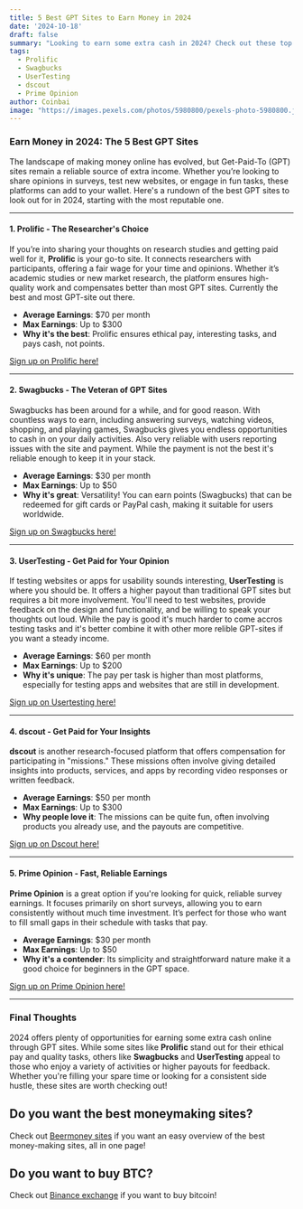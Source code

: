 ```yaml
---
title: 5 Best GPT Sites to Earn Money in 2024
date: '2024-10-18'
draft: false
summary: "Looking to earn some extra cash in 2024? Check out these top 5 GPT (Get-Paid-To) sites where you can make money by completing surveys, testing websites, and more. Prolific, Swagbucks, and other popular platforms top the list this year. Discover how much you can earn and what makes these sites the best. A good starter stack if you want a small but steady monthly income."
tags:
  - Prolific
  - Swagbucks
  - UserTesting
  - dscout
  - Prime Opinion
author: Coinbai
image: "https://images.pexels.com/photos/5980800/pexels-photo-5980800.jpeg?auto=compress&cs=tinysrgb&w=1260&h=750&dpr=2"
---
```


### Earn Money in 2024: The 5 Best GPT Sites

The landscape of making money online has evolved, but Get-Paid-To (GPT) sites remain a reliable source of extra income. Whether you’re looking to share opinions in surveys, test new websites, or engage in fun tasks, these platforms can add to your wallet. Here's a rundown of the best GPT sites to look out for in 2024, starting with the most reputable one.

---

#### 1. **Prolific - The Researcher's Choice**

If you’re into sharing your thoughts on research studies and getting paid well for it, **Prolific** is your go-to site. It connects researchers with participants, offering a fair wage for your time and opinions. Whether it’s academic studies or new market research, the platform ensures high-quality work and compensates better than most GPT sites. Currently the best and most GPT-site out there.

- **Average Earnings**: $70 per month
- **Max Earnings**: Up to $300
- **Why it's the best**: Prolific ensures ethical pay, interesting tasks, and pays cash, not points.

[Sign up on Prolific here!](https://www.prolific.co)

---

#### 2. **Swagbucks - The Veteran of GPT Sites**

Swagbucks has been around for a while, and for good reason. With countless ways to earn, including answering surveys, watching videos, shopping, and playing games, Swagbucks gives you endless opportunities to cash in on your daily activities.
Also very reliable with users reporting issues with the site and payment. While the payment is not the best it's reliable enough to keep it in your stack.

- **Average Earnings**: $30 per month
- **Max Earnings**: Up to $50
- **Why it's great**: Versatility! You can earn points (Swagbucks) that can be redeemed for gift cards or PayPal cash, making it suitable for users worldwide.

[Sign up on Swagbucks here!](https://www.swagbucks.com/p/register?rb=151254487&rp=1)

---

#### 3. **UserTesting - Get Paid for Your Opinion**

If testing websites or apps for usability sounds interesting, **UserTesting** is where you should be. It offers a higher payout than traditional GPT sites but requires a bit more involvement. You'll need to test websites, provide feedback on the design and functionality, and be willing to speak your thoughts out loud. While the pay is good it's much harder to come accros testing tasks and it's better combine it with other more relible GPT-sites if you want a steady income.

- **Average Earnings**: $60 per month
- **Max Earnings**: Up to $200
- **Why it's unique**: The pay per task is higher than most platforms, especially for testing apps and websites that are still in development.

[Sign up on Usertesting here!](https://usertesting.com)

---

#### 4. **dscout - Get Paid for Your Insights**

**dscout** is another research-focused platform that offers compensation for participating in "missions." These missions often involve giving detailed insights into products, services, and apps by recording video responses or written feedback.

- **Average Earnings**: $50 per month
- **Max Earnings**: Up to $300
- **Why people love it**: The missions can be quite fun, often involving products you already use, and the payouts are competitive.

[Sign up on Dscout here!](https://dscout.com)

---

#### 5. **Prime Opinion - Fast, Reliable Earnings**

**Prime Opinion** is a great option if you're looking for quick, reliable survey earnings. It focuses primarily on short surveys, allowing you to earn consistently without much time investment. It’s perfect for those who want to fill small gaps in their schedule with tasks that pay.

- **Average Earnings**: $30 per month
- **Max Earnings**: Up to $50
- **Why it's a contender**: Its simplicity and straightforward nature make it a good choice for beginners in the GPT space.

[Sign up on Prime Opinion here!](https://www.primeopinion.com)

---

### Final Thoughts

2024 offers plenty of opportunities for earning some extra cash online through GPT sites. While some sites like **Prolific** stand out for their ethical pay and quality tasks, others like **Swagbucks** and **UserTesting** appeal to those who enjoy a variety of activities or higher payouts for feedback. Whether you're filling your spare time or looking for a consistent side hustle, these sites are worth checking out!


## Do you want the best moneymaking sites?

Check out [Beermoney sites](https://coinbai.com/beermoney-sites) if you want an easy overview of the best money-making sites, all in one page!

## Do you want to buy BTC?

Check out [Binance exchange](https://accounts.binance.com/register?ref=13732272) if you want to buy bitcoin!